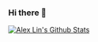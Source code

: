 ### Hi there 👋

<a href="#stats" align="center">
    <img align="center" alt="Alex Lin's Github Stats" src="https://github-readme-stats.vercel.app/api?username=xwal&count_private=true&show_icons=true&include_all_commits=true&show_owner=true&theme=dracula"/>
</a>

<!--
**xwal/xwal** is a ✨ _special_ ✨ repository because its `README.md` (this file) appears on your GitHub profile.

Here are some ideas to get you started:

- 🔭 I’m currently working on ...
- 🌱 I’m currently learning ...
- 👯 I’m looking to collaborate on ...
- 🤔 I’m looking for help with ...
- 💬 Ask me about ...
- 📫 How to reach me: ...
- 😄 Pronouns: ...
- ⚡ Fun fact: ...
-->

